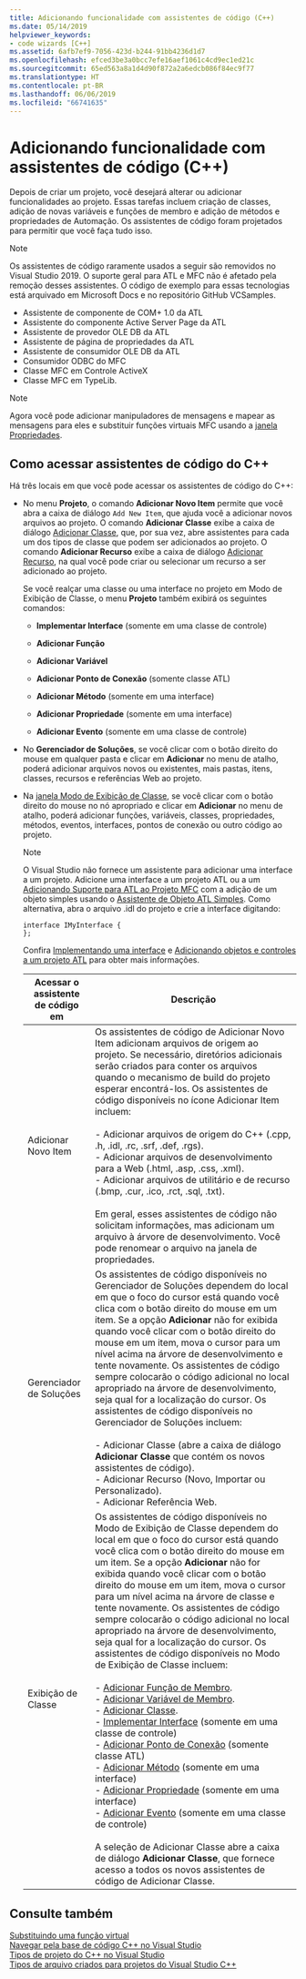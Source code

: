 ```yaml
---
title: Adicionando funcionalidade com assistentes de código (C++)
ms.date: 05/14/2019
helpviewer_keywords:
- code wizards [C++]
ms.assetid: 6afb7ef9-7056-423d-b244-91bb4236d1d7
ms.openlocfilehash: efced3be3a0bcc7efe16aef1061c4cd9ec1ed21c
ms.sourcegitcommit: 65ed563a8a1d4d90f872a2a6edcb086f84ec9f77
ms.translationtype: HT
ms.contentlocale: pt-BR
ms.lasthandoff: 06/06/2019
ms.locfileid: "66741635"
---
```

# <a name="adding-functionality-with-code-wizards-c"></a>Adicionando funcionalidade com assistentes de código (C++)

Depois de criar um projeto, você desejará alterar ou adicionar funcionalidades ao projeto. Essas tarefas incluem criação de classes, adição de novas variáveis e funções de membro e adição de métodos e propriedades de Automação. Os assistentes de código foram projetados para permitir que você faça tudo isso.

> [!NOTE]
> Os assistentes de código raramente usados a seguir são removidos no Visual Studio 2019. O suporte geral para ATL e MFC não é afetado pela remoção desses assistentes. O código de exemplo para essas tecnologias está arquivado em Microsoft Docs e no repositório GitHub VCSamples.

- Assistente de componente de COM+ 1.0 da ATL
- Assistente do componente Active Server Page da ATL
- Assistente de provedor OLE DB da ATL
- Assistente de página de propriedades da ATL
- Assistente de consumidor OLE DB da ATL
- Consumidor ODBC do MFC
- Classe MFC em Controle ActiveX
- Classe MFC em TypeLib.


> [!NOTE]
>  Agora você pode adicionar manipuladores de mensagens e mapear as mensagens para eles e substituir funções virtuais MFC usando a [janela Propriedades](/visualstudio/ide/reference/properties-window).

## <a name="accessing-c-code-wizards"></a>Como acessar assistentes de código do C++

Há três locais em que você pode acessar os assistentes de código do C++:

- No menu **Projeto**, o comando **Adicionar Novo Item** permite que você abra a caixa de diálogo `Add New Item`, que ajuda você a adicionar novos arquivos ao projeto. O comando **Adicionar Classe** exibe a caixa de diálogo [Adicionar Classe](../ide/add-class-dialog-box.md), que, por sua vez, abre assistentes para cada um dos tipos de classe que podem ser adicionados ao projeto. O comando **Adicionar Recurso** exibe a caixa de diálogo [Adicionar Recurso](../windows/add-resource-dialog-box.md), na qual você pode criar ou selecionar um recurso a ser adicionado ao projeto.

   Se você realçar uma classe ou uma interface no projeto em Modo de Exibição de Classe, o menu **Projeto** também exibirá os seguintes comandos:

   - **Implementar Interface** (somente em uma classe de controle)

   - **Adicionar Função**

   - **Adicionar Variável**

   - **Adicionar Ponto de Conexão** (somente classe ATL)

   - **Adicionar Método** (somente em uma interface)

   - **Adicionar Propriedade** (somente em uma interface)

   - **Adicionar Evento** (somente em uma classe de controle)

- No **Gerenciador de Soluções**, se você clicar com o botão direito do mouse em qualquer pasta e clicar em **Adicionar** no menu de atalho, poderá adicionar arquivos novos ou existentes, mais pastas, itens, classes, recursos e referências Web ao projeto.

- Na [janela Modo de Exibição de Classe](/visualstudio/ide/viewing-the-structure-of-code), se você clicar com o botão direito do mouse no nó apropriado e clicar em **Adicionar** no menu de atalho, poderá adicionar funções, variáveis, classes, propriedades, métodos, eventos, interfaces, pontos de conexão ou outro código ao projeto.

   > [!NOTE]
   > O Visual Studio não fornece um assistente para adicionar uma interface a um projeto. Adicione uma interface a um projeto ATL ou a um [Adicionando Suporte para ATL ao Projeto MFC](../mfc/reference/adding-atl-support-to-your-mfc-project.md) com a adição de um objeto simples usando o [Assistente de Objeto ATL Simples](../atl/reference/atl-simple-object-wizard.md). Como alternativa, abra o arquivo .idl do projeto e crie a interface digitando:

    ```IDL
    interface IMyInterface {
    };
    ```

   Confira [Implementando uma interface](../ide/implementing-an-interface-visual-cpp.md) e [Adicionando objetos e controles a um projeto ATL](../atl/reference/adding-objects-and-controls-to-an-atl-project.md) para obter mais informações.

   |Acessar o assistente de código em|Descrição|
   |-----------------------------|-----------------|
   |Adicionar Novo Item|Os assistentes de código de Adicionar Novo Item adicionam arquivos de origem ao projeto. Se necessário, diretórios adicionais serão criados para conter os arquivos quando o mecanismo de build do projeto esperar encontrá-los. Os assistentes de código disponíveis no ícone Adicionar Item incluem:<br /><br />- Adicionar arquivos de origem do C++ (.cpp, .h, .idl, .rc, .srf, .def, .rgs).<br />- Adicionar arquivos de desenvolvimento para a Web (.html, .asp, .css, .xml).<br />- Adicionar arquivos de utilitário e de recurso (.bmp, .cur, .ico, .rct, .sql, .txt).<br /><br />Em geral, esses assistentes de código não solicitam informações, mas adicionam um arquivo à árvore de desenvolvimento. Você pode renomear o arquivo na janela de propriedades.|
   |Gerenciador de Soluções|Os assistentes de código disponíveis no Gerenciador de Soluções dependem do local em que o foco do cursor está quando você clica com o botão direito do mouse em um item. Se a opção **Adicionar** não for exibida quando você clicar com o botão direito do mouse em um item, mova o cursor para um nível acima na árvore de desenvolvimento e tente novamente. Os assistentes de código sempre colocarão o código adicional no local apropriado na árvore de desenvolvimento, seja qual for a localização do cursor. Os assistentes de código disponíveis no Gerenciador de Soluções incluem:<br /><br />- Adicionar Classe (abre a caixa de diálogo **Adicionar Classe** que contém os novos assistentes de código).<br />- Adicionar Recurso (Novo, Importar ou Personalizado).<br />- Adicionar Referência Web.|
   |Exibição de Classe|Os assistentes de código disponíveis no Modo de Exibição de Classe dependem do local em que o foco do cursor está quando você clica com o botão direito do mouse em um item. Se a opção **Adicionar** não for exibida quando você clicar com o botão direito do mouse em um item, mova o cursor para um nível acima na árvore de classe e tente novamente. Os assistentes de código sempre colocarão o código adicional no local apropriado na árvore de desenvolvimento, seja qual for a localização do cursor. Os assistentes de código disponíveis no Modo de Exibição de Classe incluem:<br /><br />- [Adicionar Função de Membro](../ide/adding-a-member-function-visual-cpp.md).<br />- [Adicionar Variável de Membro](../ide/adding-a-member-variable-visual-cpp.md).<br />- [Adicionar Classe](../ide/adding-a-class-visual-cpp.md).<br />- [Implementar Interface](../ide/implement-interface-wizard.md) (somente em uma classe de controle)<br />- [Adicionar Ponto de Conexão](../ide/implement-connection-point-wizard.md) (somente classe ATL)<br />- [Adicionar Método](../ide/add-method-wizard.md) (somente em uma interface)<br />- [Adicionar Propriedade](../ide/names-add-property-wizard.md) (somente em uma interface)<br />- [Adicionar Evento](../ide/add-event-wizard.md) (somente em uma classe de controle)<br /><br />A seleção de Adicionar Classe abre a caixa de diálogo **Adicionar Classe**, que fornece acesso a todos os novos assistentes de código de Adicionar Classe.|

## <a name="see-also"></a>Consulte também

[Substituindo uma função virtual](../ide/overriding-a-virtual-function-visual-cpp.md)<br>
[Navegar pela base de código C++ no Visual Studio](../ide/navigate-code-cpp.md)<br>
[Tipos de projeto do C++ no Visual Studio](../build/reference/visual-cpp-project-types.md)<br>
[Tipos de arquivo criados para projetos do Visual Studio C++](../build/reference/file-types-created-for-visual-cpp-projects.md)
